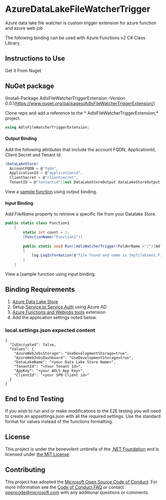 # AzureDataLakeFileWatcherTrigger
Azure data lake file watcher is custom trigger extension for azure function and azure web job 

The following binding can be used with Azure Functions v2 C# Class Library. 

## Instructions to Use
Get it From Nuget 
## NuGet package

(Install-Package AdlsFileWatcherTriggerExtension -Version 0.0.1(https://www.nuget.org/packages/AdlsFileWatcherTriggerExtension/)

Clone repo and add a reference to the * AdlsFileWatcherTriggerExtension;* project. 

```c#
using AdlsFileWatcherTriggerExtension;
```
#### Output Binding
Add the following attributes that include the account FQDN, ApplicationId, Client Secret and Tenant Id.

```c#
[DataLakeStore(
  AccountFQDN = @"fqdn", 
  ApplicationId = @"applicationid", 
  ClientSecret = @"clientsecret", 
  TenantID = @"tentantid")]out DataLakeStoreOutput dataLakeStoreOutput
```
View a [sample function](samples/DataLakeExtensionSamples/OutputFromBlob.cs) using output binding.

#### Input Binding
Add *FileName* property to retrieve a specific file from your Datalake Store.

```c#
public static class Function1
    {
        static int count = 1;
        [FunctionName("Function1")]
        
        public static void Run([AdlsWatcherTrigger(FolderName ="/")]AdlsFileChangeEvent myfileEvent, ILogger log)
        {
            log.LogInformation($"file found and name is {myfileEvent.FileFullPath} and count is  {count++}");
        }
    }
```
View a [sample function  using input binding.

## Binding Requirements 

1. [Azure Data Lake Store](https://azure.microsoft.com/en-us/services/data-lake-store/)
2. Setup [Service to Service Auth](https://docs.microsoft.com/en-us/azure/data-lake-store/data-lake-store-service-to-service-authenticate-using-active-directory) using Azure AD
3. [Azure Functions and Webjobs tools](https://marketplace.visualstudio.com/items?itemName=VisualStudioWebandAzureTools.AzureFunctionsandWebJobsTools) extension 
4. Add the application settings noted below. 

### local.settings.json expected content
```
{
  "IsEncrypted": false,
  "Values": {
    "AzureWebJobsStorage": "UseDevelopmentStorage=true",
    "AzureWebJobsDashboard": "UseDevelopmentStorage=true",
    "DataLakeName": "<your Data Lake Store Name>",
    "TenantId": "<Your Tenant Id>",
    "AppKey": "<your ADLS App Key>",
    "ClientId": "<your SPN Client id>"
  }
}
```
## End to End Testing

If you wish to run and or make modifications to the E2E testing you will need to create an appsettings.json  with all the required settings. Use the standard format for values instead of the functions formatting. 



## License

This project is under the benevolent umbrella of the [.NET Foundation](http://www.dotnetfoundation.org/) and is licensed under [the MIT License](https://github.com/Azure/azure-webjobs-sdk/blob/master/LICENSE.txt)

## Contributing

This project has adopted the [Microsoft Open Source Code of Conduct](https://opensource.microsoft.com/codeofconduct/).
For more information see the [Code of Conduct FAQ](https://opensource.microsoft.com/codeofconduct/faq/) or
contact [opencode@microsoft.com](mailto:opencode@microsoft.com) with any additional questions or comments.
